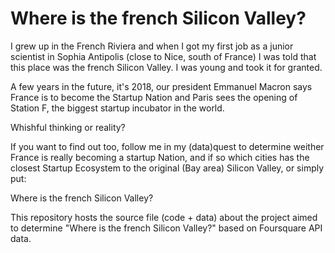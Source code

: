 # Where is the french Silicon Valley?

I grew up in the French Riviera and when I got my first job as a junior scientist in Sophia Antipolis (close to Nice, south of France) I was told that this place was the french Silicon Valley. I was young and took it for granted. 

A few years in the future, it's 2018, our president Emmanuel Macron says France is to become the Startup Nation and Paris sees the opening of Station F, the biggest startup incubator in the world.

Whishful thinking or reality? 

If you want to find out too, follow me in my (data)quest to determine weither France is really becoming a startup Nation, and if so which cities has the closest Startup Ecosystem to the original (Bay area) Silicon Valley, or simply put:

Where is the french Silicon Valley?

This repository hosts the source file (code + data) about the project aimed to determine "Where is the french Silicon Valley?" based on Foursquare API data.
